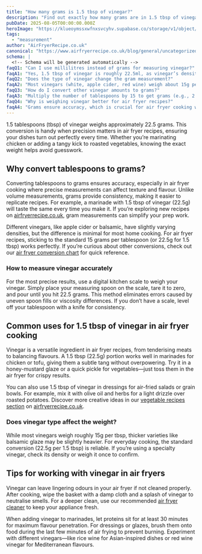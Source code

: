 ```yaml
---
title: "How many grams is 1.5 tbsp of vinegar?"
description: "Find out exactly how many grams are in 1.5 tbsp of vinegar with our simple conversion guide—perfect for air fryer recipes!"
pubDate: 2025-08-05T00:00:00.000Z
heroImage: "https://klueoymssxwfnxsvcyhv.supabase.co/storage/v1/object/public/Shmucket/how-many-grams-is-1-5-tbsp-of-vinegar.webp"
tags:
  - "measurement"
author: "AirFryerRecipe.co.uk"
canonical: "https://www.airfryerrecipe.co.uk/blog/general/uncategorized/how-many-grams-is-1-5-tbsp-of-vinegar"
schema: |
  <!-- Schema will be generated automatically -->
faqQ1: "Can I use millilitres instead of grams for measuring vinegar?"
faqA1: "Yes, 1.5 tbsp of vinegar is roughly 22.5ml, as vinegar’s density is close to water. However, grams are more precise for recipes requiring exact measurements, especially in air fryer cooking where consistency matters."
faqQ2: "Does the type of vinegar change the gram measurement?"
faqA2: "Most vinegars (white, apple cider, red wine) weigh about 15g per tbsp, so 1.5 tbsp would be 22.5g. Thicker varieties like balsamic reduction may weigh slightly more, but the difference is minimal for most recipes."
faqQ3: "How do I convert other vinegar amounts to grams?"
faqA3: "Multiply the number of tablespoons by 15 to get grams (e.g., 2 tbsp = 30g). For teaspoons, multiply by 5 (1 tsp = 5g). Keep our <a href=https://www.airfryerrecipe.co.uk/air-fryer-conversion-chart>conversion chart</a> handy for quick reference."
faqQ4: "Why is weighing vinegar better for air fryer recipes?"
faqA4: "Grams ensure accuracy, which is crucial for air fryer cooking where small changes can affect texture and cooking time. Volume measurements (like tbsp) can vary based on how the vinegar is poured, but grams provide consistency."
---
```

<p>1.5 tablespoons (tbsp) of vinegar weighs approximately 22.5 grams. This conversion is handy when precision matters in air fryer recipes, ensuring your dishes turn out perfectly every time. Whether you’re marinating chicken or adding a tangy kick to roasted vegetables, knowing the exact weight helps avoid guesswork.</p>  

<h2>Why convert tablespoons to grams?</h2>  
<p>Converting tablespoons to grams ensures accuracy, especially in air fryer cooking where precise measurements can affect texture and flavour. Unlike volume measurements, grams provide consistency, making it easier to replicate recipes. For example, a marinade with 1.5 tbsp of vinegar (22.5g) will taste the same every time you make it. If you’re exploring new recipes on <a href=https://www.airfryerrecipe.co.uk/recipes>airfryerrecipe.co.uk</a>, gram measurements can simplify your prep work.</p>  

<p>Different vinegars, like apple cider or balsamic, have slightly varying densities, but the difference is minimal for most home cooking. For air fryer recipes, sticking to the standard 15 grams per tablespoon (or 22.5g for 1.5 tbsp) works perfectly. If you’re curious about other conversions, check out our <a href=https://www.airfryerrecipe.co.uk/air-fryer-conversion-chart>air fryer conversion chart</a> for quick reference.</p>  

<h3>How to measure vinegar accurately</h3>  
<p>For the most precise results, use a digital kitchen scale to weigh your vinegar. Simply place your measuring spoon on the scale, tare it to zero, and pour until you hit 22.5 grams. This method eliminates errors caused by uneven spoon fills or viscosity differences. If you don’t have a scale, level off your tablespoon with a knife for consistency.</p>  

<h2>Common uses for 1.5 tbsp of vinegar in air fryer cooking</h2>  
<p>Vinegar is a versatile ingredient in air fryer recipes, from tenderising meats to balancing flavours. A 1.5 tbsp (22.5g) portion works well in marinades for chicken or tofu, giving them a subtle tang without overpowering. Try it in a honey-mustard glaze or a quick pickle for vegetables—just toss them in the air fryer for crispy results.</p>  

<p>You can also use 1.5 tbsp of vinegar in dressings for air-fried salads or grain bowls. For example, mix it with olive oil and herbs for a light drizzle over roasted potatoes. Discover more creative ideas in our <a href=https://www.airfryerrecipe.co.uk/recipe-category/vegetables>vegetable recipes section</a> on <a href=https://www.airfryerrecipe.co.uk>airfryerrecipe.co.uk</a>.</p>  

<h3>Does vinegar type affect the weight?</h3>  
<p>While most vinegars weigh roughly 15g per tbsp, thicker varieties like balsamic glaze may be slightly heavier. For everyday cooking, the standard conversion (22.5g per 1.5 tbsp) is reliable. If you’re using a specialty vinegar, check its density or weigh it once to confirm.</p>  

<h2>Tips for working with vinegar in air fryers</h2>  
<p>Vinegar can leave lingering odours in your air fryer if not cleaned properly. After cooking, wipe the basket with a damp cloth and a splash of vinegar to neutralise smells. For a deeper clean, use our recommended <a href=https://www.airfryerrecipe.co.uk/air-fryer-cleaner>air fryer cleaner</a> to keep your appliance fresh.</p>  

<p>When adding vinegar to marinades, let proteins sit for at least 30 minutes for maximum flavour penetration. For dressings or glazes, brush them onto food during the last few minutes of air frying to prevent burning. Experiment with different vinegars—like rice wine for Asian-inspired dishes or red wine vinegar for Mediterranean flavours.</p>
